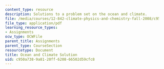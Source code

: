 ```yaml
---
content_type: resource
description: Solutions to a problem set on the ocean and climate.
file: /media/courses/12-842-climate-physics-and-chemistry-fall-2008/c950a7389a8120ff620866502d59cfc8_hw3_sol.pdf
file_type: application/pdf
learning_resource_types:
- Assignments
ocw_type: OCWFile
parent_title: Assignments
parent_type: CourseSection
resourcetype: Document
title: Ocean and Climate Solution
uid: c950a738-9a81-20ff-6208-66502d59cfc8
---
```

